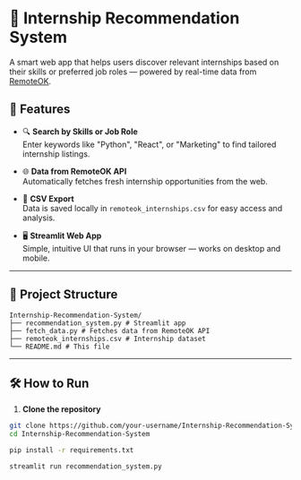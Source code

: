 
# 🚀 Internship Recommendation System

A smart web app that helps users discover relevant internships based on their skills or preferred job roles — powered by real-time data from [RemoteOK](https://remoteok.com).

## 📌 Features

- 🔍 **Search by Skills or Job Role**  
  Enter keywords like "Python", "React", or "Marketing" to find tailored internship listings.

- 🌐 **Data from RemoteOK API**  
  Automatically fetches fresh internship opportunities from the web.

- 📂 **CSV Export**  
  Data is saved locally in `remoteok_internships.csv` for easy access and analysis.

- 🖥️ **Streamlit Web App**  
  Simple, intuitive UI that runs in your browser — works on desktop and mobile.

---

## 📁 Project Structure

    Internship-Recommendation-System/  
    ├── recommendation_system.py # Streamlit app
    ├── fetch_data.py # Fetches data from RemoteOK API 
    ├── remoteok_internships.csv # Internship dataset  
    └── README.md # This file


---

## 🛠️ How to Run

1. **Clone the repository**

```bash
git clone https://github.com/your-username/Internship-Recommendation-System.git
cd Internship-Recommendation-System

pip install -r requirements.txt

streamlit run recommendation_system.py

